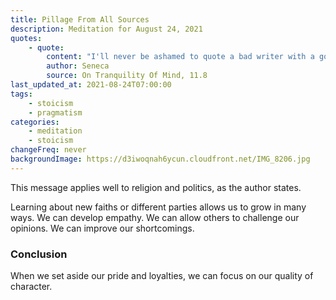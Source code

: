 ```yaml
---
title: Pillage From All Sources
description: Meditation for August 24, 2021
quotes:
    - quote:
        content: "I'll never be ashamed to quote a bad writer with a good saying."
        author: Seneca
        source: On Tranquility Of Mind, 11.8
last_updated_at: 2021-08-24T07:00:00
tags:
    - stoicism
    - pragmatism
categories:
    - meditation
    - stoicism
changeFreq: never
backgroundImage: https://d3iwoqnah6ycun.cloudfront.net/IMG_8206.jpg
---
```


This message applies well to religion and politics, as the author states.

Learning about new faiths or different parties allows us to grow in many ways. We can develop empathy. We can allow 
others to challenge our opinions. We can improve our shortcomings.

### Conclusion

When we set aside our pride and loyalties, we can focus on our quality of character.
